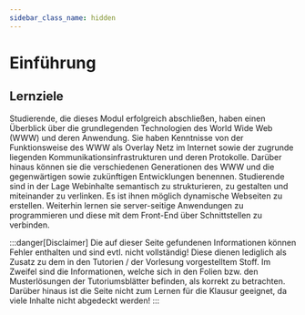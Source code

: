 ```yaml
---
sidebar_class_name: hidden
---
```


# Einführung

## Lernziele
Studierende, die dieses Modul erfolgreich abschließen, haben einen Überblick über die grundlegenden Technologien des World Wide Web (WWW) und deren Anwendung. Sie haben Kenntnisse von der Funktionsweise des WWW als Overlay Netz im Internet sowie der zugrunde liegenden Kommunikationsinfrastrukturen und deren Protokolle. Darüber hinaus können sie die verschiedenen Generationen des WWW und die gegenwärtigen sowie zukünftigen Entwicklungen benennen.
Studierende sind in der Lage Webinhalte semantisch zu strukturieren, zu gestalten und miteinander zu verlinken. Es ist ihnen möglich dynamische Webseiten zu erstellen. Weiterhin lernen sie server-seitige Anwendungen zu programmieren und diese mit dem Front-End über Schnittstellen zu verbinden.

:::danger[Disclaimer]
Die auf dieser Seite gefundenen Informationen können Fehler enthalten und sind evtl. nicht vollständig! Diese dienen lediglich als Zusatz zu dem in den Tutorien / der Vorlesung vorgestelltem Stoff. Im Zweifel sind die Informationen, welche sich in den Folien bzw. den Musterlösungen der Tutoriumsblätter befinden, als korrekt zu betrachten. Darüber hinaus ist die Seite nicht zum Lernen für die Klausur geeignet, da viele Inhalte nicht abgedeckt werden!
:::